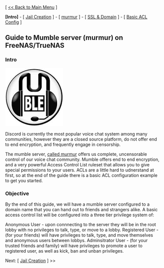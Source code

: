 [ [<< Back to Main Menu](https://github.com/seth586/guides/blob/master/README.md) ]

**[Intro]** - [ [Jail Creation](1_jail_creation.md) ] - [ [murmur](2_murmur.md) ] - [ [SSL & Domain](3_ssl_domain.md) ] - [ [Basic ACL Config](4_acl.md) ]

## Guide to Mumble server (murmur) on FreeNAS/TrueNAS
### Intro

![JailMumble](images/mumble.jpg)

Discord is currently the most popular voice chat system among many communities, however they are a closed source platform, do not offer end to end encryption, and frequently engage in censorship. 

The mumble server, [called murmur](https://wiki.mumble.info/wiki/Running_Murmur) offers us complete, uncensorable control of our voice chat community. Mumble offers end to end encryption, and a very powerful Access Control List ruleset that allows you to give special permissions to your users. ACLs are a little hard to udnerstand at first, so at the end of the guide there is a basic ACL configuration example to get you started.

### Objective
By the end of this guide, we will have a mumble server configured to a domain name that you can hand out to friends and strangers alike. A basic access control list will be configured into a three tier privilege system of:

Anonymous User - upon connnecting to the server they will be in the root lobby with no privileges to talk, type, or move to a lobby.
Registered User - (for your friends) will have privileges to talk, type, and move themselves and anonymous users between lobbys.
Adminsitrator User - (for your trusted friends and family) will have privileges to promote a user to registered user, as well as kick, ban and unban privileges.

Next: [ [Jail Creation](1_jail_creation.md) ] >>
